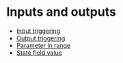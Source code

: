 # Inputs and outputs

- [Input triggering](inputs-and-outputs/input-triggering.md)
- [Output triggering](inputs-and-outputs/output-triggering.md)
- [Parameter in range](inputs-and-outputs/parameter-in-range.md)
- [State field value](inputs-and-outputs/state-field-value.md)